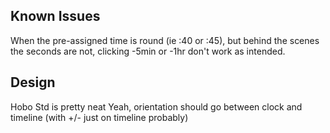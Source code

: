 ## Known Issues
When the pre-assigned time is round (ie :40 or :45), but behind the scenes the seconds are not, clicking -5min or -1hr don't work as intended.

## Design
Hobo Std is pretty neat
Yeah, orientation should go between clock and timeline (with +/- just on timeline probably)